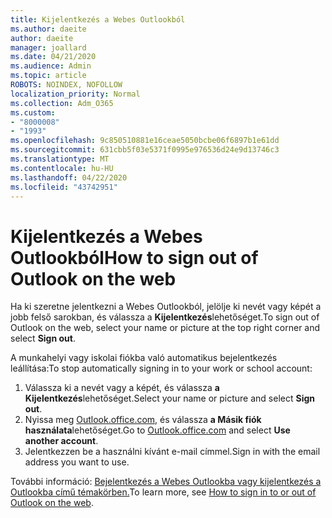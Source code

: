 ```yaml
---
title: Kijelentkezés a Webes Outlookból
ms.author: daeite
author: daeite
manager: joallard
ms.date: 04/21/2020
ms.audience: Admin
ms.topic: article
ROBOTS: NOINDEX, NOFOLLOW
localization_priority: Normal
ms.collection: Adm_O365
ms.custom:
- "8000008"
- "1993"
ms.openlocfilehash: 9c850510881e16ceae5050bcbe06f6897b1e61dd
ms.sourcegitcommit: 631cbb5f03e5371f0995e976536d24e9d13746c3
ms.translationtype: MT
ms.contentlocale: hu-HU
ms.lasthandoff: 04/22/2020
ms.locfileid: "43742951"
---
```

# <a name="how-to-sign-out-of-outlook-on-the-web"></a><span data-ttu-id="3ec6f-102">Kijelentkezés a Webes Outlookból</span><span class="sxs-lookup"><span data-stu-id="3ec6f-102">How to sign out of Outlook on the web</span></span>

<span data-ttu-id="3ec6f-103">Ha ki szeretne jelentkezni a Webes Outlookból, jelölje ki nevét vagy képét a jobb felső sarokban, és válassza a **Kijelentkezés**lehetőséget.</span><span class="sxs-lookup"><span data-stu-id="3ec6f-103">To sign out of Outlook on the web, select your name or picture at the top right corner and select **Sign out**.</span></span>

<span data-ttu-id="3ec6f-104">A munkahelyi vagy iskolai fiókba való automatikus bejelentkezés leállítása:</span><span class="sxs-lookup"><span data-stu-id="3ec6f-104">To stop automatically signing in to your work or school account:</span></span>

1. <span data-ttu-id="3ec6f-105">Válassza ki a nevét vagy a képét, és válassza **a Kijelentkezés**lehetőséget.</span><span class="sxs-lookup"><span data-stu-id="3ec6f-105">Select your name or picture and select **Sign out**.</span></span>
1. <span data-ttu-id="3ec6f-106">Nyissa meg [Outlook.office.com,](https://outlook.office.com/) és válassza **a Másik fiók használata**lehetőséget.</span><span class="sxs-lookup"><span data-stu-id="3ec6f-106">Go to [Outlook.office.com](https://outlook.office.com/) and select **Use another account**.</span></span>
1. <span data-ttu-id="3ec6f-107">Jelentkezzen be a használni kívánt e-mail címmel.</span><span class="sxs-lookup"><span data-stu-id="3ec6f-107">Sign in with the email address you want to use.</span></span>

<span data-ttu-id="3ec6f-108">További információ: [Bejelentkezés a Webes Outlookba vagy kijelentkezés a Outlookba című témakörben.](https://support.office.com/article/763fab4d-0138-4814-b450-37fc286bcb79)</span><span class="sxs-lookup"><span data-stu-id="3ec6f-108">To learn more, see [How to sign in to or out of Outlook on the web](https://support.office.com/article/763fab4d-0138-4814-b450-37fc286bcb79).</span></span>